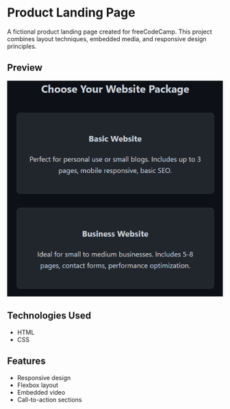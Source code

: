 # Product Landing Page

A fictional product landing page created for freeCodeCamp. This project combines layout techniques, embedded media, and responsive design principles.

## Preview

![Product Landing Page Preview](https://github.com/Jahir-Ag/FC-Product-Landing/blob/main/assets/Capture.PNG?raw=true)

## Technologies Used

- HTML
- CSS

## Features

- Responsive design
- Flexbox layout
- Embedded video
- Call-to-action sections
